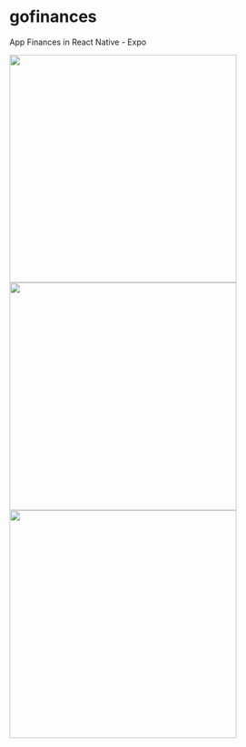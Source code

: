 # gofinances
App Finances in React Native - Expo 


<p float="left">
  <img src="https://github.com/marcosaureliodiasmoura/gofinances/blob/master/src/assets/gifs/1.gif" width="400" />
  <img src="https://github.com/marcosaureliodiasmoura/gofinances/blob/master/src/assets/gifs/2.gif" width="400" /> 
  <img src="https://github.com/marcosaureliodiasmoura/gofinances/blob/master/src/assets/gifs/3.gif" width="400" />
</p>
